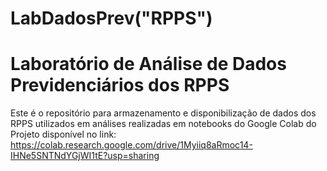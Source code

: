 # **LabDadosPrev("RPPS")**
# **Laboratório de Análise de Dados Previdenciários dos RPPS** 

Este é o repositório para armazenamento e disponibilização de dados dos RPPS utilizados em análises realizadas em notebooks do Google Colab do Projeto disponível no link: https://colab.research.google.com/drive/1Myiiq8aRmoc14-IHNe5SNTNdYGjWI1tE?usp=sharing



